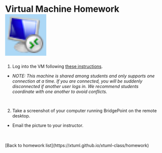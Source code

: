 # Virtual Machine Homework ![vm](../img/remote_desktop.png)

1) Log into the VM following [these instructions](https://xtuml.github.io/class-prep/).
  * *NOTE: This machine is shared among students and only supports one connection at a 
    time. If you are connected, you will be suddenly disconnected if another user logs in.
    We recommend students coordinate with one another to avoid conflicts.*

<br/>

2) Take a screenshot of your computer running BridgePoint on the remote desktop.
  * Email the picture to your instructor.
 
<br/>
<br/>
[Back to homework list](https://xtuml.github.io/xtuml-class/homework)  
